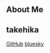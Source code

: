 ## About Me

## takehika
[GitHub](https://github.com/takehika0129)
[bluesky](https://bsky.app/profile/takehika.bsky.social)
